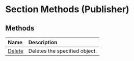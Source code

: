 
# Section Methods (Publisher)

## Methods



|**Name**|**Description**|
|:-----|:-----|
| [Delete](f3127265-b989-e357-0a2c-161af98adb34.md)|Deletes the specified object.|
